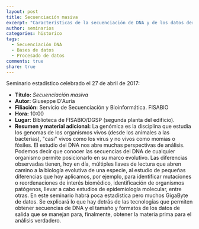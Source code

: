 ```yaml
---
layout: post
title: Secuenciación masiva
excerpt: "Características de la secuenciación de DNA y de los datos derivados"
author: seminarios
categories: historico
tags:
  - Secuenciación DNA
  - Bases de datos
  - Procesado de datos
comments: true
share: true
---
```


Seminario estadístico celebrado el 27 de abril de 2017:

- **Título:** _Secuenciación masiva_
- **Autor:** Giuseppe D'Auria
- **Filiación:** Servicio de Secuenciación y Bioinformática. FISABIO
- **Hora:** 10:00
- **Lugar:** Biblioteca de FISABIO/DGSP (segunda planta del edificio).
- **Resumen y material adicional:** La genómica es la disciplina que estudia los genomas de los organismos vivos (desde los animales a las bacterias), "casi" vivos como los virus y no vivos como momias o fósiles.
  El estudio del DNA nos abre muchas perspectivas de análisis. Podemos decir que conocer las secuencias del DNA de cualquier organismo permite posicionarlo en su marco evolutivo. Las diferencias observadas tienen, hoy en día, múltiples llaves de lectura que abren camino a la biología evolutiva de una especie, al estudio de pequeñas diferencias que hoy aplicamos, por ejemplo, para identificar mutaciones o reordenaciones de interés biomédico, identificación de organismos patógenos, llevar a cabo estudios de epidemiología molecular, entre otras.
  En este seminario habrá poca estadística pero muchos GigaByte de datos. Se explicará lo que hay detrás de las tecnologías que permiten obtener secuencias de DNA y el tamaño y formatos de los datos de salida que se manejan para, finalmente, obtener la materia prima para el análisis verdadero.
